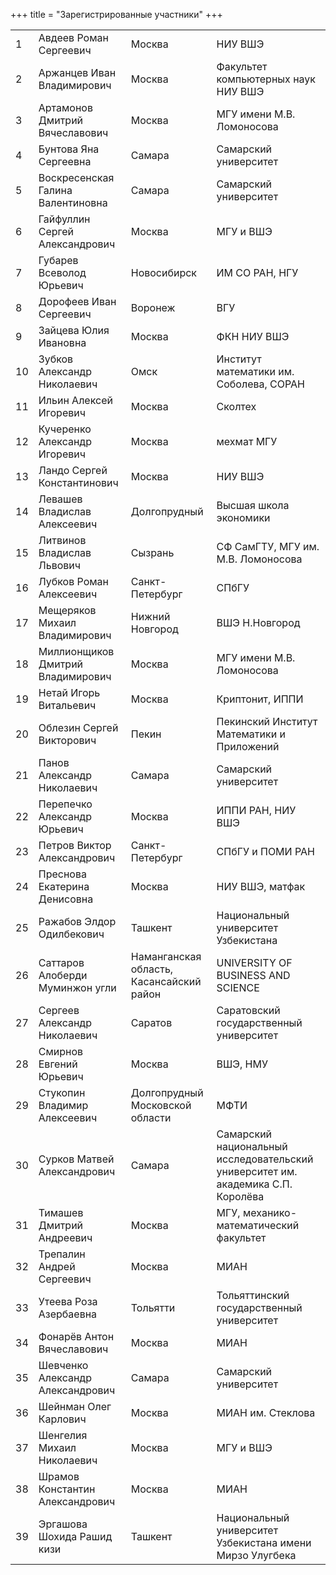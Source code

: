 +++
title = "Зарегистрированные участники"
+++

<table>
<tr><td>1</td><td>Авдеев Роман Сергеевич</td><td> Москва</td><td>НИУ ВШЭ</td></tr>
<tr><td>2</td><td>Аржанцев Иван Владимирович</td><td> Москва</td><td>Факультет компьютерных наук НИУ ВШЭ</td></tr>
<tr><td>3</td><td>Артамонов Дмитрий Вячеславович</td><td> Москва</td><td>МГУ имени М.В. Ломоносова</td></tr>
<tr><td>4</td><td>Бунтова Яна Сергеевна</td><td> Самара</td><td>Самарский университет</td></tr>
<tr><td>5</td><td>Воскресенская Галина Валентиновна</td><td> Самара</td><td>Самарский университет</td></tr>
<tr><td>6</td><td>Гайфуллин Сергей Александрович</td><td> Москва</td><td>МГУ и ВШЭ</td></tr>
<tr><td>7</td><td>Губарев Всеволод Юрьевич</td><td> Новосибирск</td><td>ИМ СО РАН, НГУ</td></tr>
<tr><td>8</td><td>Дорофеев Иван Сергеевич</td><td> Воронеж</td><td>ВГУ</td></tr>
<tr><td>9</td><td>Зайцева Юлия Ивановна</td><td> Москва</td><td>ФКН НИУ ВШЭ</td></tr>
<tr><td>10</td><td>Зубков Александр Николаевич</td><td> Омск</td><td>Институт математики им. Соболева, СОРАН</td></tr>
<tr><td>11</td><td>Ильин Алексей Игоревич</td><td> Москва</td><td>Сколтех</td></tr>
<tr><td>12</td><td>Кучеренко Александр Игоревич</td><td> Москва</td><td>мехмат МГУ</td></tr>
<tr><td>13</td><td>Ландо Сергей Константинович</td><td> Москва</td><td>НИУ ВШЭ</td></tr>
<tr><td>14</td><td>Левашев Владислав Алексеевич</td><td> Долгопрудный</td><td>Высшая школа экономики</td></tr>
<tr><td>15</td><td>Литвинов Владислав Львович</td><td> Сызрань</td><td>СФ СамГТУ, МГУ им. М.В. Ломоносова</td></tr>
<tr><td>16</td><td>Лубков Роман Алексеевич</td><td> Санкт-Петербург</td><td>СПбГУ</td></tr>
<tr><td>17</td><td>Мещеряков Михаил Владимирович</td><td> Нижний Новгород</td><td>ВШЭ Н.Новгород</td></tr>
<tr><td>18</td><td>Миллионщиков Дмитрий Владимирович</td><td> Москва</td><td>МГУ имени М.В. Ломоносова</td></tr>
<tr><td>19</td><td>Нетай Игорь Витальевич</td><td> Москва</td><td>Криптонит, ИППИ</td></tr>
<tr><td>20</td><td>Облезин Сергей Викторович</td><td> Пекин</td><td>Пекинский Институт Математики и Приложений</td></tr>
<tr><td>21</td><td>Панов Александр Николаевич</td><td> Самара</td><td>Самарский университет</td></tr>
<tr><td>22</td><td>Перепечко Александр Юрьевич</td><td> Москва</td><td>ИППИ РАН, НИУ ВШЭ</td></tr>
<tr><td>23</td><td>Петров Виктор Александрович</td><td> Санкт-Петербург</td><td>СПбГУ и ПОМИ РАН</td></tr>
<tr><td>24</td><td>Преснова Екатерина Денисовна</td><td> Москва</td><td>НИУ ВШЭ, матфак</td></tr>
<tr><td>25</td><td>Ражабов Элдор Одилбекович</td><td> Ташкент</td><td>Национальный университет Узбекистана</td></tr>
<tr><td>26</td><td>Саттаров Алоберди Муминжон угли</td><td> Наманганская область, Касансайский район</td><td>UNIVERSITY OF BUSINESS AND SCIENCE</td></tr>
<tr><td>27</td><td>Сергеев Александр Николаевич</td><td> Саратов</td><td>Саратовский государственный университет</td></tr>
<tr><td>28</td><td>Смирнов Евгений Юрьевич</td><td> Москва</td><td>ВШЭ, НМУ</td></tr>
<tr><td>29</td><td>Стукопин Владимир Алексеевич</td><td> Долгопрудный Московской области</td><td>МФТИ</td></tr>
<tr><td>30</td><td>Сурков Матвей Александрович</td><td> Самара</td><td>Самарский национальный исследовательский университет им. академика С.П. Королёва</td></tr>
<tr><td>31</td><td>Тимашев Дмитрий Андреевич</td><td> Москва</td><td>МГУ, механико-математический факультет</td></tr>
<tr><td>32</td><td>Трепалин  Андрей  Сергеевич</td><td> Москва</td><td>МИАН</td></tr>
<tr><td>33</td><td>Утеева Роза Азербаевна</td><td> Тольятти</td><td>Тольяттинский государственный университет</td></tr>
<tr><td>34</td><td>Фонарёв Антон Вячеславович</td><td> Москва</td><td>МИАН</td></tr>
<tr><td>35</td><td>Шевченко Александр Александрович</td><td> Самара</td><td>Самарский университет</td></tr>
<tr><td>36</td><td>Шейнман Олег Карлович</td><td> Москва</td><td>МИАН им. Стеклова</td></tr>
<tr><td>37</td><td>Шенгелия Михаил Николаевич</td><td> Москва</td><td>МГУ и ВШЭ</td></tr>
<tr><td>38</td><td>Шрамов Константин Александрович</td><td> Москва</td><td>МИАН</td></tr>
<tr><td>39</td><td>Эргашова Шохида Рашид кизи </td><td> Ташкент</td><td>Национальный университет Узбекистана имени Мирзо Улугбека</td></tr>
</table>
